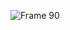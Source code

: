 ![Frame 90](https://github.com/WAYLIVES/WAYLIVES/assets/130656326/2a6f3f96-2efe-45c6-a41c-286dad365fb8)
